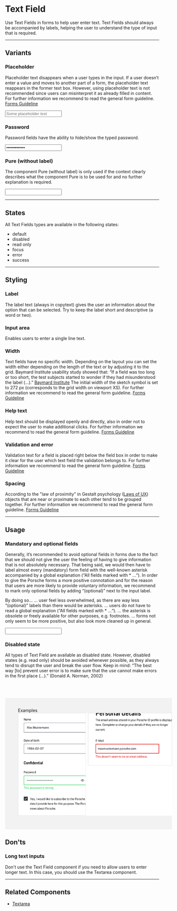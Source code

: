 # Text Field

Use Text Fields in forms to help user enter text. Text Fields should always be accompanied by labels, helping the user to understand the type of input that is required.

---

## Variants

### Placeholder

Placeholder text disappears when a user types in the input. If a user doesn’t enter a value and moves to another part of a form, the placeholder text reappears in the former text box. However, using placeholder text is not recommended since users can misinterpret it as already filled in content. For further information we recommend to read the general form guideline. [Forms Guideline](#/patterns/forms)

<p-text-field-wrapper label="Some label"><input type="text" name="some-name" placeholder="Some placeholder text"></p-text-field-wrapper>

### Password

Password fields have the ability to hide/show the typed password.

<p-text-field-wrapper label="Some label"><input type="password" name="some-name" value="some password"></p-text-field-wrapper>

### Pure (without label)

The component Pure (without label) is only used if the context clearly describes what the component Pure is to be used for and no further explanation is required.

<p-text-field-wrapper label="Some label" hide-label="true"><input type="text" name="some-name"></p-text-field-wrapper>

---

## States

All Text Fields types are available in the following states:

* default
* disabled
* read only
* focus
* error
* success

---

## Styling

### Label
The label text (always in copytext) gives the user an information about the option that can be selected. Try to keep the label short and descriptive (a word or two).

### Input area
Enables users to enter a single line text.

### Width
Text fields have no specific width. Depending on the layout you can set the width either depending on the length of the text or by adjusting it to the grid. Baymard Institute usability study showed that: “If a field was too long or too short, the test subjects started to wonder if they had misunderstood the label (…).” [Baymard Institute](https://baymard.com/blog/form-field-usability-matching-user-expectations) The initial width of the sketch symbol is set to 272 px (corresponds to the grid width on viewport XS). For further information we recommend to read the general form guideline. [Forms Guideline](#/patterns/forms)

### Help text
Help text should be displayed openly and directly, also in order not to expect the user to make additional clicks. 
For further information we recommend to read the general form guideline. [Forms Guideline](#/patterns/forms)

### Validation and error
Validation text for a field is placed right below the field box in order to make it clear for the user which text field the validation belongs to.
For further information we recommend to read the general form guideline. [Forms Guideline](#/patterns/forms)

### Spacing
According to the "law of proximity" in Gestalt psychology ([Laws of UX](https://lawsofux.com/law-of-proximity)) objects that are near or proximate to each other tend to be grouped together.
For further information we recommend to read the general form guideline. [Forms Guideline](#/patterns/forms)

---

## Usage

### Mandatory and optional fields

Generally, it’s recommended to avoid optional fields in forms due to the fact that we should not give the user the feeling of having to give information that is not absolutely necessary. That being said, we would then have to label almost every (mandatory) form field with the well-known asterisk accompanied by a global explanation (“All fields marked with * ...“). In order to give the Porsche forms a more positive connotation and for the reason that users are more likely to provide voluntary information, we  recommend to mark only optional fields by adding “(optional)” next to the input label.

By doing so…
… user feel less overwhelmed, as there are way less “(optional)” labels than there would be asterisks.
… users do not have to read a global explanation (“All fields marked with * ...“).
… the asterisk is obsolete or freely available for other purposes, e.g. footnotes.
… forms not only seem to be more positive, but also look more cleaned up in general.

<p-text-field-wrapper label="Some label (optional)"><input type="text" name="some-name"></p-text-field-wrapper>

### Disabled state

All types of Text Field are available as disabled state. However, disabled states (e.g. read only) should be avoided whenever possible, as they always tend to disrupt the user and break the user flow. Keep in mind: “The best way [to] prevent user error is to make sure that the use cannot make errors in the first place (…).” (Donald A. Norman, 2002)

<div style="background:#F2F2F2; width:100%; margin-top: 64px; padding-top: 32px; padding-left: 42px; padding-bottom: 42px;">
    <p-headline variant="headline-3" tag="h3" style="margin-bottom: 24px;">Examples</p-headline>
    <img src="./assets/form-text-field-examples.png" alt="Examples for button usage"/>
</div>

## Don'ts

### Long text inputs
Don't use the Text Field component if you need to allow users to enter longer text. In this case, you should use the Textarea component.

---

## Related Components

* [Textarea](#/components/form/textarea)

